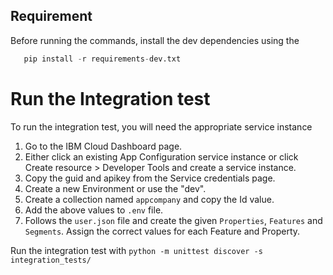 

## Requirement 
 
 Before running the commands, install the dev dependencies using the
 
 ```py
    pip install -r requirements-dev.txt
 ```
 
 # Run the Integration test

To run the integration test, you will need the appropriate service instance
   
   1. Go to the IBM Cloud Dashboard page. 
   2. Either click an existing App Configuration service instance or click Create resource > Developer Tools and create a service instance.
   3. Copy the guid and apikey from the Service credentials page.
   4. Create a new Environment or use the "dev".
   5. Create a collection named `appcompany` and copy the Id value.
   6. Add the above values to `.env` file.
   7. Follows the `user.json` file and create the given `Properties`, `Features` and `Segments`. Assign the correct values for each Feature and Property.
 
 Run the integration test with `python -m unittest discover -s integration_tests/`